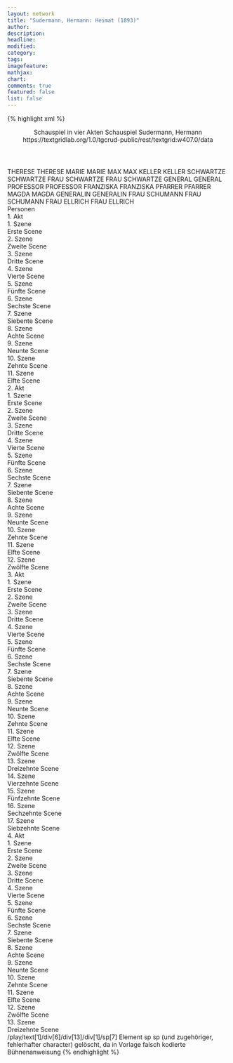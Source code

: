 ```yaml
---
layout: network
title: "Sudermann, Hermann: Heimat (1893)"
author:
description:
headline:
modified:
category:
tags:
imagefeature: 
mathjax: 
chart: 
comments: true
featured: false
list: false
---
```

{% highlight xml %}
<?xml-model href="https://raw.githubusercontent.com/DLiNa/project/master/rules/lina.rnc"?><?xml-model href="https://raw.githubusercontent.com/DLiNa/project/master/rules/lina.sch"?>
<play xmlns="http://lina.digital">
  <header>
    <title>Heimat</title>
  	<subtitle>Schauspiel in vier Akten</subtitle>
    <genretitle>Schauspiel</genretitle>
    <author>Sudermann, Hermann</author>
  	<date when="1893" type="print"/>
  	<date when="1893" type="premiere"/>
  	<source>https://textgridlab.org/1.0/tgcrud-public/rest/textgrid:w407.0/data</source>
  </header>
  <personae>
    <character>
      <name>THERESE</name>
      <alias xml:id="therese">
        <name>THERESE</name>
      </alias>
    </character>
    <character>
      <name>MARIE</name>
      <alias xml:id="marie">
        <name>MARIE</name>
      </alias>
    </character>
    <character>
      <name>MAX</name>
      <alias xml:id="max">
        <name>MAX</name>
      </alias>
    </character>
    <character>
      <name>KELLER</name>
      <alias xml:id="keller">
        <name>KELLER</name>
      </alias>
    </character>
    <character>
      <name>SCHWARTZE</name>
      <alias xml:id="schwartze">
        <name>SCHWARTZE</name>
      </alias>
    </character>
    <character>
      <name>FRAU SCHWARTZE</name>
      <alias xml:id="frau_schwartze">
        <name>FRAU SCHWARTZE</name>
      </alias>
    </character>
    <character>
      <name>GENERAL</name>
      <alias xml:id="general">
        <name>GENERAL</name>
      </alias>
    </character>
    <character>
      <name>PROFESSOR</name>
      <alias xml:id="professor">
        <name>PROFESSOR</name>
      </alias>
    </character>
    <character>
      <name>FRANZISKA</name>
      <alias xml:id="franziska">
        <name>FRANZISKA</name>
      </alias>
    </character>
    <character>
      <name>PFARRER</name>
      <alias xml:id="pfarrer">
        <name>PFARRER</name>
      </alias>
    </character>
    <character>
      <name>MAGDA</name>
      <alias xml:id="magda">
        <name>MAGDA</name>
      </alias>
    </character>
    <character>
      <name>GENERALIN</name>
      <alias xml:id="generalin">
        <name>GENERALIN</name>
      </alias>
    </character>
    <character>
      <name>FRAU SCHUMANN</name>
      <alias xml:id="frau_schumann">
        <name>FRAU SCHUMANN</name>
      </alias>
    </character>
    <character>
      <name>FRAU ELLRICH</name>
      <alias xml:id="frau_ellrich">
        <name>FRAU ELLRICH</name>
      </alias>
    </character>
  </personae>
  <text>
    <div>
      <head>Personen</head>
    </div>
    <div>
      <head>1. Akt</head>
      <div>
        <head>1. Szene</head>
        <div>
          <head>Erste Scene</head>
          <sp who="#therese">
            <amount n="9" unit="speech_acts"/>
            <amount n="164" unit="words"/>
            <amount n="7" unit="lines"/>
            <amount n="900" unit="chars"/>
          </sp>
          <sp who="#marie">
            <amount n="8" unit="speech_acts"/>
            <amount n="45" unit="words"/>
            <amount n="6" unit="lines"/>
            <amount n="253" unit="chars"/>
          </sp>
        </div>
      </div>
      <div>
        <head>2. Szene</head>
        <div>
          <head>Zweite Scene</head>
          <sp who="#marie">
            <amount n="25" unit="speech_acts"/>
            <amount n="438" unit="words"/>
            <amount n="16" unit="lines"/>
            <amount n="2376" unit="chars"/>
          </sp>
          <sp who="#max">
            <amount n="22" unit="speech_acts"/>
            <amount n="148" unit="words"/>
            <amount n="18" unit="lines"/>
            <amount n="853" unit="chars"/>
          </sp>
          <sp who="#therese">
            <amount n="2" unit="speech_acts"/>
            <amount n="6" unit="words"/>
            <amount n="2" unit="lines"/>
            <amount n="30" unit="chars"/>
          </sp>
        </div>
      </div>
      <div>
        <head>3. Szene</head>
        <div>
          <head>Dritte Scene</head>
          <sp who="#max">
            <amount n="17" unit="speech_acts"/>
            <amount n="336" unit="words"/>
            <amount n="9" unit="lines"/>
            <amount n="1854" unit="chars"/>
          </sp>
          <sp who="#keller">
            <amount n="17" unit="speech_acts"/>
            <amount n="454" unit="words"/>
            <amount n="11" unit="lines"/>
            <amount n="2462" unit="chars"/>
          </sp>
        </div>
      </div>
      <div>
        <head>4. Szene</head>
        <div>
          <head>Vierte Scene</head>
          <sp who="#schwartze">
            <amount n="9" unit="speech_acts"/>
            <amount n="346" unit="words"/>
            <amount n="3" unit="lines"/>
            <amount n="1851" unit="chars"/>
          </sp>
          <sp who="#frau_schwartze">
            <amount n="7" unit="speech_acts"/>
            <amount n="122" unit="words"/>
            <amount n="4" unit="lines"/>
            <amount n="666" unit="chars"/>
          </sp>
          <sp who="#keller">
            <amount n="7" unit="speech_acts"/>
            <amount n="125" unit="words"/>
            <amount n="5" unit="lines"/>
            <amount n="692" unit="chars"/>
          </sp>
          <sp who="#max">
            <amount n="1" unit="speech_acts"/>
            <amount n="5" unit="words"/>
            <amount n="1" unit="lines"/>
            <amount n="25" unit="chars"/>
          </sp>
        </div>
      </div>
      <div>
        <head>5. Szene</head>
        <div>
          <head>Fünfte Scene</head>
          <sp who="#schwartze">
            <amount n="9" unit="speech_acts"/>
            <amount n="371" unit="words"/>
            <amount n="4" unit="lines"/>
            <amount n="1980" unit="chars"/>
          </sp>
          <sp who="#keller">
            <amount n="8" unit="speech_acts"/>
            <amount n="100" unit="words"/>
            <amount n="4" unit="lines"/>
            <amount n="558" unit="chars"/>
          </sp>
          <sp who="#marie">
            <amount n="3" unit="speech_acts"/>
            <amount n="26" unit="words"/>
            <amount n="2" unit="lines"/>
            <amount n="145" unit="chars"/>
          </sp>
          <sp who="#frau_schwartze">
            <amount n="2" unit="speech_acts"/>
            <amount n="23" unit="words"/>
            <amount n="2" unit="lines"/>
            <amount n="128" unit="chars"/>
          </sp>
          <sp who="#max">
            <amount n="4" unit="speech_acts"/>
            <amount n="5" unit="words"/>
            <amount n="1" unit="lines"/>
            <amount n="28" unit="chars"/>
          </sp>
        </div>
      </div>
      <div>
        <head>6. Szene</head>
        <div>
          <head>Sechste Scene</head>
          <sp who="#frau_schwartze">
            <amount n="6" unit="speech_acts"/>
            <amount n="60" unit="words"/>
            <amount n="4" unit="lines"/>
            <amount n="327" unit="chars"/>
          </sp>
          <sp who="#marie">
            <amount n="3" unit="speech_acts"/>
            <amount n="18" unit="words"/>
            <amount n="3" unit="lines"/>
            <amount n="101" unit="chars"/>
          </sp>
          <sp who="#schwartze">
            <amount n="6" unit="speech_acts"/>
            <amount n="81" unit="words"/>
            <amount n="4" unit="lines"/>
            <amount n="440" unit="chars"/>
          </sp>
        </div>
      </div>
      <div>
        <head>7. Szene</head>
        <div>
          <head>Siebente Scene</head>
          <sp who="#general">
            <amount n="9" unit="speech_acts"/>
            <amount n="383" unit="words"/>
            <amount n="4" unit="lines"/>
            <amount n="2012" unit="chars"/>
          </sp>
          <sp who="#frau_schwartze">
            <amount n="1" unit="speech_acts"/>
            <amount n="5" unit="words"/>
            <amount n="1" unit="lines"/>
            <amount n="35" unit="chars"/>
          </sp>
          <sp who="#professor">
            <amount n="5" unit="speech_acts"/>
            <amount n="101" unit="words"/>
            <amount n="4" unit="lines"/>
            <amount n="539" unit="chars"/>
          </sp>
          <sp who="#schwartze">
            <amount n="4" unit="speech_acts"/>
            <amount n="17" unit="words"/>
            <amount n="4" unit="lines"/>
            <amount n="93" unit="chars"/>
          </sp>
        </div>
      </div>
      <div>
        <head>8. Szene</head>
        <div>
          <head>Achte Scene</head>
          <sp who="#general">
            <amount n="7" unit="speech_acts"/>
            <amount n="78" unit="words"/>
            <amount n="6" unit="lines"/>
            <amount n="443" unit="chars"/>
          </sp>
          <sp who="#schwartze">
            <amount n="4" unit="speech_acts"/>
            <amount n="44" unit="words"/>
            <amount n="4" unit="lines"/>
            <amount n="232" unit="chars"/>
          </sp>
          <sp who="#franziska">
            <amount n="3" unit="speech_acts"/>
            <amount n="46" unit="words"/>
            <amount n="2" unit="lines"/>
            <amount n="230" unit="chars"/>
          </sp>
          <sp who="#professor">
            <amount n="2" unit="speech_acts"/>
            <amount n="15" unit="words"/>
            <amount n="2" unit="lines"/>
            <amount n="74" unit="chars"/>
          </sp>
          <sp who="#pfarrer">
            <amount n="3" unit="speech_acts"/>
            <amount n="53" unit="words"/>
            <amount n="2" unit="lines"/>
            <amount n="284" unit="chars"/>
          </sp>
          <sp who="#frau_schwartze">
            <amount n="2" unit="speech_acts"/>
            <amount n="25" unit="words"/>
            <amount n="2" unit="lines"/>
            <amount n="131" unit="chars"/>
          </sp>
        </div>
      </div>
      <div>
        <head>9. Szene</head>
        <div>
          <head>Neunte Scene</head>
          <sp who="#schwartze">
            <amount n="15" unit="speech_acts"/>
            <amount n="233" unit="words"/>
            <amount n="12" unit="lines"/>
            <amount n="1230" unit="chars"/>
          </sp>
          <sp who="#franziska">
            <amount n="11" unit="speech_acts"/>
            <amount n="386" unit="words"/>
            <amount n="2" unit="lines"/>
            <amount n="2029" unit="chars"/>
          </sp>
          <sp who="#pfarrer">
            <amount n="12" unit="speech_acts"/>
            <amount n="353" unit="words"/>
            <amount n="8" unit="lines"/>
            <amount n="1969" unit="chars"/>
          </sp>
          <sp who="#frau_schwartze">
            <amount n="4" unit="speech_acts"/>
            <amount n="42" unit="words"/>
            <amount n="4" unit="lines"/>
            <amount n="215" unit="chars"/>
          </sp>
        </div>
      </div>
      <div>
        <head>10. Szene</head>
        <div>
          <head>Zehnte Scene</head>
          <sp who="#marie">
            <amount n="3" unit="speech_acts"/>
            <amount n="69" unit="words"/>
            <amount n="2" unit="lines"/>
            <amount n="386" unit="chars"/>
          </sp>
          <sp who="#schwartze">
            <amount n="2" unit="speech_acts"/>
            <amount n="5" unit="words"/>
            <amount n="2" unit="lines"/>
            <amount n="20" unit="chars"/>
          </sp>
          <sp who="#pfarrer">
            <amount n="4" unit="speech_acts"/>
            <amount n="30" unit="words"/>
            <amount n="4" unit="lines"/>
            <amount n="177" unit="chars"/>
          </sp>
          <sp who="#therese">
            <amount n="2" unit="speech_acts"/>
            <amount n="104" unit="words"/>
            <amount n="602" unit="chars"/>
          </sp>
          <sp who="#frau_schwartze">
            <amount n="1" unit="speech_acts"/>
            <amount n="6" unit="words"/>
            <amount n="1" unit="lines"/>
            <amount n="27" unit="chars"/>
          </sp>
        </div>
      </div>
      <div>
        <head>11. Szene</head>
        <div>
          <head>Elfte Scene</head>
          <sp who="#pfarrer">
            <amount n="10" unit="speech_acts"/>
            <amount n="253" unit="words"/>
            <amount n="3" unit="lines"/>
            <amount n="1361" unit="chars"/>
          </sp>
          <sp who="#marie">
            <amount n="7" unit="speech_acts"/>
            <amount n="58" unit="words"/>
            <amount n="6" unit="lines"/>
            <amount n="298" unit="chars"/>
          </sp>
          <sp who="#schwartze">
            <amount n="9" unit="speech_acts"/>
            <amount n="100" unit="words"/>
            <amount n="8" unit="lines"/>
            <amount n="549" unit="chars"/>
          </sp>
          <sp who="#franziska">
            <amount n="1" unit="speech_acts"/>
            <amount n="12" unit="words"/>
            <amount n="1" unit="lines"/>
            <amount n="59" unit="chars"/>
          </sp>
          <sp who="#frau_schwartze">
            <amount n="2" unit="speech_acts"/>
            <amount n="14" unit="words"/>
            <amount n="2" unit="lines"/>
            <amount n="77" unit="chars"/>
          </sp>
        </div>
      </div>
    </div>
    <div>
      <head>2. Akt</head>
      <div>
        <head>1. Szene</head>
        <div>
          <head>Erste Scene</head>
          <sp who="#therese">
            <amount n="7" unit="speech_acts"/>
            <amount n="62" unit="words"/>
            <amount n="7" unit="lines"/>
            <amount n="313" unit="chars"/>
          </sp>
          <sp who="#marie">
            <amount n="6" unit="speech_acts"/>
            <amount n="56" unit="words"/>
            <amount n="5" unit="lines"/>
            <amount n="284" unit="chars"/>
          </sp>
        </div>
      </div>
      <div>
        <head>2. Szene</head>
        <div>
          <head>Zweite Scene</head>
          <sp who="#frau_schwartze">
            <amount n="7" unit="speech_acts"/>
            <amount n="155" unit="words"/>
            <amount n="3" unit="lines"/>
            <amount n="791" unit="chars"/>
          </sp>
          <sp who="#marie">
            <amount n="7" unit="speech_acts"/>
            <amount n="31" unit="words"/>
            <amount n="7" unit="lines"/>
            <amount n="164" unit="chars"/>
          </sp>
        </div>
      </div>
      <div>
        <head>3. Szene</head>
        <div>
          <head>Dritte Scene</head>
          <sp who="#franziska">
            <amount n="8" unit="speech_acts"/>
            <amount n="187" unit="words"/>
            <amount n="3" unit="lines"/>
            <amount n="951" unit="chars"/>
          </sp>
          <sp who="#frau_schwartze">
            <amount n="5" unit="speech_acts"/>
            <amount n="33" unit="words"/>
            <amount n="5" unit="lines"/>
            <amount n="152" unit="chars"/>
          </sp>
          <sp who="#marie">
            <amount n="2" unit="speech_acts"/>
            <amount n="11" unit="words"/>
            <amount n="2" unit="lines"/>
            <amount n="55" unit="chars"/>
          </sp>
        </div>
      </div>
      <div>
        <head>4. Szene</head>
        <div>
          <head>Vierte Scene</head>
          <sp who="#marie">
            <amount n="5" unit="speech_acts"/>
            <amount n="35" unit="words"/>
            <amount n="5" unit="lines"/>
            <amount n="173" unit="chars"/>
          </sp>
          <sp who="#therese">
            <amount n="3" unit="speech_acts"/>
            <amount n="14" unit="words"/>
            <amount n="3" unit="lines"/>
            <amount n="76" unit="chars"/>
          </sp>
          <sp who="#frau_schwartze">
            <amount n="1" unit="speech_acts"/>
            <amount n="5" unit="words"/>
            <amount n="1" unit="lines"/>
            <amount n="31" unit="chars"/>
          </sp>
        </div>
      </div>
      <div>
        <head>5. Szene</head>
        <div>
          <head>Fünfte Scene</head>
          <sp who="#schwartze">
            <amount n="6" unit="speech_acts"/>
            <amount n="74" unit="words"/>
            <amount n="4" unit="lines"/>
            <amount n="372" unit="chars"/>
          </sp>
          <sp who="#marie">
            <amount n="5" unit="speech_acts"/>
            <amount n="41" unit="words"/>
            <amount n="4" unit="lines"/>
            <amount n="191" unit="chars"/>
          </sp>
          <sp who="#frau_schwartze">
            <amount n="1" unit="speech_acts"/>
            <amount n="12" unit="words"/>
            <amount n="1" unit="lines"/>
            <amount n="58" unit="chars"/>
          </sp>
          <sp who="#franziska">
            <amount n="1" unit="speech_acts"/>
            <amount n="7" unit="words"/>
            <amount n="1" unit="lines"/>
            <amount n="29" unit="chars"/>
          </sp>
        </div>
      </div>
      <div>
        <head>6. Szene</head>
        <div>
          <head>Sechste Scene</head>
          <sp who="#marie">
            <amount n="3" unit="speech_acts"/>
            <amount n="113" unit="words"/>
            <amount n="631" unit="chars"/>
          </sp>
          <sp who="#franziska">
            <amount n="2" unit="speech_acts"/>
            <amount n="37" unit="words"/>
            <amount n="1" unit="lines"/>
            <amount n="176" unit="chars"/>
          </sp>
        </div>
      </div>
      <div>
        <head>7. Szene</head>
        <div>
          <head>Siebente Scene</head>
          <sp who="#magda">
            <amount n="29" unit="speech_acts"/>
            <amount n="1008" unit="words"/>
            <amount n="10" unit="lines"/>
            <amount n="5443" unit="chars"/>
          </sp>
          <sp who="#schwartze">
            <amount n="17" unit="speech_acts"/>
            <amount n="213" unit="words"/>
            <amount n="14" unit="lines"/>
            <amount n="1166" unit="chars"/>
          </sp>
          <sp who="#frau_schwartze">
            <amount n="5" unit="speech_acts"/>
            <amount n="29" unit="words"/>
            <amount n="5" unit="lines"/>
            <amount n="152" unit="chars"/>
          </sp>
          <sp who="#franziska">
            <amount n="5" unit="speech_acts"/>
            <amount n="29" unit="words"/>
            <amount n="5" unit="lines"/>
            <amount n="152" unit="chars"/>
          </sp>
          <sp who="#marie">
            <amount n="4" unit="speech_acts"/>
            <amount n="19" unit="words"/>
            <amount n="4" unit="lines"/>
            <amount n="99" unit="chars"/>
          </sp>
        </div>
      </div>
      <div>
        <head>8. Szene</head>
        <div>
          <head>Achte Scene</head>
          <sp who="#pfarrer">
            <amount n="5" unit="speech_acts"/>
            <amount n="49" unit="words"/>
            <amount n="2" unit="lines"/>
            <amount n="255" unit="chars"/>
          </sp>
          <sp who="#magda">
            <amount n="5" unit="speech_acts"/>
            <amount n="55" unit="words"/>
            <amount n="4" unit="lines"/>
            <amount n="287" unit="chars"/>
          </sp>
          <sp who="#frau_schwartze">
            <amount n="2" unit="speech_acts"/>
            <amount n="18" unit="words"/>
            <amount n="2" unit="lines"/>
            <amount n="84" unit="chars"/>
          </sp>
          <sp who="#schwartze">
            <amount n="4" unit="speech_acts"/>
            <amount n="28" unit="words"/>
            <amount n="3" unit="lines"/>
            <amount n="144" unit="chars"/>
          </sp>
          <sp who="#marie">
            <amount n="3" unit="speech_acts"/>
            <amount n="17" unit="words"/>
            <amount n="2" unit="lines"/>
            <amount n="92" unit="chars"/>
          </sp>
          <sp who="#franziska">
            <amount n="1" unit="speech_acts"/>
            <amount n="8" unit="words"/>
            <amount n="1" unit="lines"/>
            <amount n="43" unit="chars"/>
          </sp>
        </div>
      </div>
      <div>
        <head>9. Szene</head>
        <div>
          <head>Neunte Scene</head>
          <sp who="#magda">
            <amount n="27" unit="speech_acts"/>
            <amount n="994" unit="words"/>
            <amount n="14" unit="lines"/>
            <amount n="5528" unit="chars"/>
          </sp>
          <sp who="#pfarrer">
            <amount n="26" unit="speech_acts"/>
            <amount n="422" unit="words"/>
            <amount n="20" unit="lines"/>
            <amount n="2271" unit="chars"/>
          </sp>
        </div>
      </div>
      <div>
        <head>10. Szene</head>
        <div>
          <head>Zehnte Scene</head>
          <sp who="#pfarrer">
            <amount n="3" unit="speech_acts"/>
            <amount n="12" unit="words"/>
            <amount n="3" unit="lines"/>
            <amount n="77" unit="chars"/>
          </sp>
          <sp who="#frau_schwartze">
            <amount n="3" unit="speech_acts"/>
            <amount n="79" unit="words"/>
            <amount n="2" unit="lines"/>
            <amount n="457" unit="chars"/>
          </sp>
          <sp who="#marie">
            <amount n="1" unit="speech_acts"/>
            <amount n="2" unit="words"/>
            <amount n="1" unit="lines"/>
            <amount n="11" unit="chars"/>
          </sp>
          <sp who="#magda">
            <amount n="1" unit="speech_acts"/>
          </sp>
        </div>
      </div>
      <div>
        <head>11. Szene</head>
        <div>
          <head>Elfte Scene</head>
          <sp who="#pfarrer">
            <amount n="17" unit="speech_acts"/>
            <amount n="709" unit="words"/>
            <amount n="5" unit="lines"/>
            <amount n="3788" unit="chars"/>
          </sp>
          <sp who="#magda">
            <amount n="17" unit="speech_acts"/>
            <amount n="121" unit="words"/>
            <amount n="16" unit="lines"/>
            <amount n="608" unit="chars"/>
          </sp>
        </div>
      </div>
      <div>
        <head>12. Szene</head>
        <div>
          <head>Zwölfte Scene</head>
          <sp who="#pfarrer">
            <amount n="4" unit="speech_acts"/>
            <amount n="44" unit="words"/>
            <amount n="3" unit="lines"/>
            <amount n="226" unit="chars"/>
          </sp>
          <sp who="#marie">
            <amount n="1" unit="speech_acts"/>
          </sp>
          <sp who="#frau_schwartze">
            <amount n="1" unit="speech_acts"/>
          </sp>
          <sp who="#schwartze">
            <amount n="4" unit="speech_acts"/>
            <amount n="26" unit="words"/>
            <amount n="4" unit="lines"/>
            <amount n="128" unit="chars"/>
          </sp>
          <sp who="#magda">
            <amount n="2" unit="speech_acts"/>
            <amount n="29" unit="words"/>
            <amount n="1" unit="lines"/>
            <amount n="147" unit="chars"/>
          </sp>
          <sp who="#franziska">
            <amount n="1" unit="speech_acts"/>
            <amount n="32" unit="words"/>
            <amount n="196" unit="chars"/>
          </sp>
        </div>
      </div>
    </div>
    <div>
      <head>3. Akt</head>
      <div>
        <head>1. Szene</head>
        <div>
          <head>Erste Scene</head>
          <sp who="#frau_schwartze">
            <amount n="13" unit="speech_acts"/>
            <amount n="270" unit="words"/>
            <amount n="9" unit="lines"/>
            <amount n="1409" unit="chars"/>
          </sp>
          <sp who="#franziska">
            <amount n="11" unit="speech_acts"/>
            <amount n="64" unit="words"/>
            <amount n="11" unit="lines"/>
            <amount n="318" unit="chars"/>
          </sp>
          <sp who="#therese">
            <amount n="3" unit="speech_acts"/>
            <amount n="39" unit="words"/>
            <amount n="1" unit="lines"/>
            <amount n="218" unit="chars"/>
          </sp>
        </div>
      </div>
      <div>
        <head>2. Szene</head>
        <div>
          <head>Zweite Scene</head>
          <sp who="#magda">
            <amount n="5" unit="speech_acts"/>
            <amount n="133" unit="words"/>
            <amount n="3" unit="lines"/>
            <amount n="742" unit="chars"/>
          </sp>
          <sp who="#frau_schwartze">
            <amount n="2" unit="speech_acts"/>
            <amount n="11" unit="words"/>
            <amount n="2" unit="lines"/>
            <amount n="61" unit="chars"/>
          </sp>
          <sp who="#franziska">
            <amount n="2" unit="speech_acts"/>
            <amount n="7" unit="words"/>
            <amount n="2" unit="lines"/>
            <amount n="36" unit="chars"/>
          </sp>
        </div>
      </div>
      <div>
        <head>3. Szene</head>
        <div>
          <head>Dritte Scene</head>
          <sp who="#magda">
            <amount n="13" unit="speech_acts"/>
            <amount n="124" unit="words"/>
            <amount n="12" unit="lines"/>
            <amount n="657" unit="chars"/>
          </sp>
          <sp who="#franziska">
            <amount n="7" unit="speech_acts"/>
            <amount n="66" unit="words"/>
            <amount n="7" unit="lines"/>
            <amount n="352" unit="chars"/>
          </sp>
          <sp who="#marie">
            <amount n="2" unit="speech_acts"/>
            <amount n="3" unit="words"/>
            <amount n="1" unit="lines"/>
            <amount n="21" unit="chars"/>
          </sp>
          <sp who="#frau_schwartze">
            <amount n="6" unit="speech_acts"/>
            <amount n="161" unit="words"/>
            <amount n="3" unit="lines"/>
            <amount n="911" unit="chars"/>
          </sp>
        </div>
      </div>
      <div>
        <head>4. Szene</head>
        <div>
          <head>Vierte Scene</head>
          <sp who="#marie">
            <amount n="17" unit="speech_acts"/>
            <amount n="112" unit="words"/>
            <amount n="14" unit="lines"/>
            <amount n="624" unit="chars"/>
          </sp>
          <sp who="#magda">
            <amount n="17" unit="speech_acts"/>
            <amount n="350" unit="words"/>
            <amount n="10" unit="lines"/>
            <amount n="1962" unit="chars"/>
          </sp>
        </div>
      </div>
      <div>
        <head>5. Szene</head>
        <div>
          <head>Fünfte Scene</head>
          <sp who="#magda">
            <amount n="3" unit="speech_acts"/>
            <amount n="32" unit="words"/>
            <amount n="3" unit="lines"/>
            <amount n="159" unit="chars"/>
          </sp>
          <sp who="#pfarrer">
            <amount n="3" unit="speech_acts"/>
            <amount n="20" unit="words"/>
            <amount n="3" unit="lines"/>
            <amount n="105" unit="chars"/>
          </sp>
          <sp who="#marie">
            <amount n="2" unit="speech_acts"/>
            <amount n="11" unit="words"/>
            <amount n="2" unit="lines"/>
            <amount n="64" unit="chars"/>
          </sp>
        </div>
      </div>
      <div>
        <head>6. Szene</head>
        <div>
          <head>Sechste Scene</head>
          <sp who="#pfarrer">
            <amount n="17" unit="speech_acts"/>
            <amount n="213" unit="words"/>
            <amount n="14" unit="lines"/>
            <amount n="1033" unit="chars"/>
          </sp>
          <sp who="#magda">
            <amount n="16" unit="speech_acts"/>
            <amount n="564" unit="words"/>
            <amount n="6" unit="lines"/>
            <amount n="2978" unit="chars"/>
          </sp>
        </div>
      </div>
      <div>
        <head>7. Szene</head>
        <div>
          <head>Siebente Scene</head>
          <sp who="#schwartze">
            <amount n="13" unit="speech_acts"/>
            <amount n="470" unit="words"/>
            <amount n="5" unit="lines"/>
            <amount n="2445" unit="chars"/>
          </sp>
          <sp who="#magda">
            <amount n="13" unit="speech_acts"/>
            <amount n="133" unit="words"/>
            <amount n="11" unit="lines"/>
            <amount n="676" unit="chars"/>
          </sp>
        </div>
      </div>
      <div>
        <head>8. Szene</head>
        <div>
          <head>Achte Scene</head>
          <sp who="#frau_schwartze">
            <amount n="3" unit="speech_acts"/>
            <amount n="45" unit="words"/>
            <amount n="2" unit="lines"/>
            <amount n="253" unit="chars"/>
          </sp>
          <sp who="#schwartze">
            <amount n="2" unit="speech_acts"/>
            <amount n="19" unit="words"/>
            <amount n="2" unit="lines"/>
            <amount n="91" unit="chars"/>
          </sp>
        </div>
      </div>
      <div>
        <head>9. Szene</head>
        <div>
          <head>Neunte Scene</head>
          <sp who="#franziska">
            <amount n="3" unit="speech_acts"/>
            <amount n="23" unit="words"/>
            <amount n="3" unit="lines"/>
            <amount n="131" unit="chars"/>
          </sp>
          <sp who="#generalin">
            <amount n="10" unit="speech_acts"/>
            <amount n="139" unit="words"/>
            <amount n="7" unit="lines"/>
            <amount n="758" unit="chars"/>
          </sp>
          <sp who="#frau_schwartze">
            <amount n="4" unit="speech_acts"/>
            <amount n="35" unit="words"/>
            <amount n="3" unit="lines"/>
            <amount n="205" unit="chars"/>
          </sp>
          <sp who="#frau_schumann">
            <amount n="2" unit="speech_acts"/>
            <amount n="20" unit="words"/>
            <amount n="2" unit="lines"/>
            <amount n="107" unit="chars"/>
          </sp>
          <sp who="#magda">
            <amount n="13" unit="speech_acts"/>
            <amount n="143" unit="words"/>
            <amount n="10" unit="lines"/>
            <amount n="793" unit="chars"/>
          </sp>
          <sp who="#frau_ellrich">
            <amount n="5" unit="speech_acts"/>
            <amount n="48" unit="words"/>
            <amount n="5" unit="lines"/>
            <amount n="275" unit="chars"/>
          </sp>
        </div>
      </div>
      <div>
        <head>10. Szene</head>
        <div>
          <head>Zehnte Scene</head>
          <sp who="#magda">
            <amount n="3" unit="speech_acts"/>
            <amount n="46" unit="words"/>
            <amount n="2" unit="lines"/>
            <amount n="248" unit="chars"/>
          </sp>
          <sp who="#max">
            <amount n="1" unit="speech_acts"/>
            <amount n="3" unit="words"/>
            <amount n="1" unit="lines"/>
            <amount n="16" unit="chars"/>
          </sp>
          <sp who="#frau_ellrich">
            <amount n="1" unit="speech_acts"/>
            <amount n="4" unit="words"/>
            <amount n="1" unit="lines"/>
            <amount n="24" unit="chars"/>
          </sp>
          <sp who="#generalin">
            <amount n="1" unit="speech_acts"/>
          </sp>
          <sp who="#frau_schwartze">
            <amount n="1" unit="speech_acts"/>
            <amount n="11" unit="words"/>
            <amount n="1" unit="lines"/>
            <amount n="60" unit="chars"/>
          </sp>
        </div>
      </div>
      <div>
        <head>11. Szene</head>
        <div>
          <head>Elfte Scene</head>
          <sp who="#frau_schwartze">
            <amount n="2" unit="speech_acts"/>
            <amount n="34" unit="words"/>
            <amount n="2" unit="lines"/>
            <amount n="169" unit="chars"/>
          </sp>
          <sp who="#franziska">
            <amount n="6" unit="speech_acts"/>
            <amount n="54" unit="words"/>
            <amount n="6" unit="lines"/>
            <amount n="260" unit="chars"/>
          </sp>
          <sp who="#magda">
            <amount n="5" unit="speech_acts"/>
            <amount n="37" unit="words"/>
            <amount n="5" unit="lines"/>
            <amount n="218" unit="chars"/>
          </sp>
          <sp who="#max">
            <amount n="1" unit="speech_acts"/>
            <amount n="1" unit="words"/>
            <amount n="1" unit="lines"/>
            <amount n="6" unit="chars"/>
          </sp>
        </div>
      </div>
      <div>
        <head>12. Szene</head>
        <div>
          <head>Zwölfte Scene</head>
          <sp who="#max">
            <amount n="10" unit="speech_acts"/>
            <amount n="226" unit="words"/>
            <amount n="5" unit="lines"/>
            <amount n="1247" unit="chars"/>
          </sp>
          <sp who="#magda">
            <amount n="10" unit="speech_acts"/>
            <amount n="74" unit="words"/>
            <amount n="9" unit="lines"/>
            <amount n="357" unit="chars"/>
          </sp>
        </div>
      </div>
      <div>
        <head>13. Szene</head>
        <div>
          <head>Dreizehnte Scene</head>
          <sp who="#max">
            <amount n="1" unit="speech_acts"/>
            <amount n="17" unit="words"/>
            <amount n="1" unit="lines"/>
            <amount n="100" unit="chars"/>
          </sp>
        </div>
      </div>
      <div>
        <head>14. Szene</head>
        <div>
          <head>Vierzehnte Scene</head>
          <sp who="#magda">
            <amount n="23" unit="speech_acts"/>
            <amount n="1042" unit="words"/>
            <amount n="11" unit="lines"/>
            <amount n="5813" unit="chars"/>
          </sp>
          <sp who="#keller">
            <amount n="22" unit="speech_acts"/>
            <amount n="596" unit="words"/>
            <amount n="13" unit="lines"/>
            <amount n="3154" unit="chars"/>
          </sp>
        </div>
      </div>
      <div>
        <head>15. Szene</head>
        <div>
          <head>Fünfzehnte Scene</head>
          <sp who="#schwartze">
            <amount n="18" unit="speech_acts"/>
            <amount n="366" unit="words"/>
            <amount n="16" unit="lines"/>
            <amount n="1992" unit="chars"/>
          </sp>
          <sp who="#keller">
            <amount n="18" unit="speech_acts"/>
            <amount n="247" unit="words"/>
            <amount n="16" unit="lines"/>
            <amount n="1268" unit="chars"/>
          </sp>
        </div>
      </div>
      <div>
        <head>16. Szene</head>
        <div>
          <head>Sechzehnte Scene</head>
          <sp who="#schwartze">
            <amount n="3" unit="speech_acts"/>
            <amount n="12" unit="words"/>
            <amount n="3" unit="lines"/>
            <amount n="63" unit="chars"/>
          </sp>
          <sp who="#marie">
            <amount n="3" unit="speech_acts"/>
            <amount n="17" unit="words"/>
            <amount n="3" unit="lines"/>
            <amount n="82" unit="chars"/>
          </sp>
        </div>
      </div>
      <div>
        <head>17. Szene</head>
        <div>
          <head>Siebzehnte Scene</head>
          <sp who="#magda">
            <amount n="3" unit="speech_acts"/>
            <amount n="12" unit="words"/>
            <amount n="3" unit="lines"/>
            <amount n="54" unit="chars"/>
          </sp>
          <sp who="#schwartze">
            <amount n="2" unit="speech_acts"/>
            <amount n="15" unit="words"/>
            <amount n="2" unit="lines"/>
            <amount n="59" unit="chars"/>
          </sp>
        </div>
      </div>
    </div>
    <div>
      <head>4. Akt</head>
      <div>
        <head>1. Szene</head>
        <div>
          <head>Erste Scene</head>
          <sp who="#frau_schwartze">
            <amount n="6" unit="speech_acts"/>
            <amount n="109" unit="words"/>
            <amount n="5" unit="lines"/>
            <amount n="576" unit="chars"/>
          </sp>
          <sp who="#marie">
            <amount n="4" unit="speech_acts"/>
            <amount n="29" unit="words"/>
            <amount n="4" unit="lines"/>
            <amount n="153" unit="chars"/>
          </sp>
        </div>
      </div>
      <div>
        <head>2. Szene</head>
        <div>
          <head>Zweite Scene</head>
          <sp who="#schwartze">
            <amount n="11" unit="speech_acts"/>
            <amount n="186" unit="words"/>
            <amount n="7" unit="lines"/>
            <amount n="893" unit="chars"/>
          </sp>
          <sp who="#frau_schwartze">
            <amount n="5" unit="speech_acts"/>
            <amount n="18" unit="words"/>
            <amount n="5" unit="lines"/>
            <amount n="92" unit="chars"/>
          </sp>
          <sp who="#magda">
            <amount n="8" unit="speech_acts"/>
            <amount n="258" unit="words"/>
            <amount n="3" unit="lines"/>
            <amount n="1312" unit="chars"/>
          </sp>
        </div>
      </div>
      <div>
        <head>3. Szene</head>
        <div>
          <head>Dritte Scene</head>
          <sp who="#pfarrer">
            <amount n="3" unit="speech_acts"/>
            <amount n="36" unit="words"/>
            <amount n="1" unit="lines"/>
            <amount n="187" unit="chars"/>
          </sp>
          <sp who="#magda">
            <amount n="3" unit="speech_acts"/>
            <amount n="10" unit="words"/>
            <amount n="2" unit="lines"/>
            <amount n="57" unit="chars"/>
          </sp>
          <sp who="#schwartze">
            <amount n="5" unit="speech_acts"/>
            <amount n="163" unit="words"/>
            <amount n="2" unit="lines"/>
            <amount n="825" unit="chars"/>
          </sp>
          <sp who="#frau_schwartze">
            <amount n="2" unit="speech_acts"/>
            <amount n="10" unit="words"/>
            <amount n="2" unit="lines"/>
            <amount n="56" unit="chars"/>
          </sp>
        </div>
      </div>
      <div>
        <head>4. Szene</head>
        <div>
          <head>Vierte Scene</head>
          <sp who="#frau_schwartze">
            <amount n="3" unit="speech_acts"/>
            <amount n="36" unit="words"/>
            <amount n="3" unit="lines"/>
            <amount n="202" unit="chars"/>
          </sp>
          <sp who="#magda">
            <amount n="2" unit="speech_acts"/>
            <amount n="16" unit="words"/>
            <amount n="1" unit="lines"/>
            <amount n="80" unit="chars"/>
          </sp>
          <sp who="#pfarrer">
            <amount n="1" unit="speech_acts"/>
            <amount n="16" unit="words"/>
            <amount n="102" unit="chars"/>
          </sp>
        </div>
      </div>
      <div>
        <head>5. Szene</head>
        <div>
          <head>Fünfte Scene</head>
          <sp who="#magda">
            <amount n="19" unit="speech_acts"/>
            <amount n="341" unit="words"/>
            <amount n="10" unit="lines"/>
            <amount n="1725" unit="chars"/>
          </sp>
          <sp who="#pfarrer">
            <amount n="18" unit="speech_acts"/>
            <amount n="384" unit="words"/>
            <amount n="11" unit="lines"/>
            <amount n="2047" unit="chars"/>
          </sp>
        </div>
      </div>
      <div>
        <head>6. Szene</head>
        <div>
          <head>Sechste Scene</head>
          <sp who="#marie">
            <amount n="3" unit="speech_acts"/>
            <amount n="24" unit="words"/>
            <amount n="3" unit="lines"/>
            <amount n="100" unit="chars"/>
          </sp>
          <sp who="#magda">
            <amount n="3" unit="speech_acts"/>
            <amount n="54" unit="words"/>
            <amount n="2" unit="lines"/>
            <amount n="273" unit="chars"/>
          </sp>
        </div>
      </div>
      <div>
        <head>7. Szene</head>
        <div>
          <head>Siebente Scene</head>
          <sp who="#schwartze">
            <amount n="9" unit="speech_acts"/>
            <amount n="287" unit="words"/>
            <amount n="5" unit="lines"/>
            <amount n="1582" unit="chars"/>
          </sp>
          <sp who="#max">
            <amount n="8" unit="speech_acts"/>
            <amount n="72" unit="words"/>
            <amount n="7" unit="lines"/>
            <amount n="396" unit="chars"/>
          </sp>
          <sp who="#therese">
            <amount n="1" unit="speech_acts"/>
            <amount n="5" unit="words"/>
            <amount n="1" unit="lines"/>
            <amount n="34" unit="chars"/>
          </sp>
        </div>
      </div>
      <div>
        <head>8. Szene</head>
        <div>
          <head>Achte Scene</head>
          <sp who="#keller">
            <amount n="9" unit="speech_acts"/>
            <amount n="280" unit="words"/>
            <amount n="3" unit="lines"/>
            <amount n="1582" unit="chars"/>
          </sp>
          <sp who="#schwartze">
            <amount n="8" unit="speech_acts"/>
            <amount n="168" unit="words"/>
            <amount n="4" unit="lines"/>
            <amount n="863" unit="chars"/>
          </sp>
        </div>
      </div>
      <div>
        <head>9. Szene</head>
        <div>
          <head>Neunte Scene</head>
          <sp who="#magda">
            <amount n="2" unit="speech_acts"/>
            <amount n="5" unit="words"/>
            <amount n="2" unit="lines"/>
            <amount n="30" unit="chars"/>
          </sp>
          <sp who="#schwartze">
            <amount n="2" unit="speech_acts"/>
            <amount n="52" unit="words"/>
            <amount n="273" unit="chars"/>
          </sp>
        </div>
      </div>
      <div>
        <head>10. Szene</head>
        <div>
          <head>Zehnte Scene</head>
          <sp who="#keller">
            <amount n="15" unit="speech_acts"/>
            <amount n="634" unit="words"/>
            <amount n="4" unit="lines"/>
            <amount n="3620" unit="chars"/>
          </sp>
          <sp who="#magda">
            <amount n="15" unit="speech_acts"/>
            <amount n="203" unit="words"/>
            <amount n="9" unit="lines"/>
            <amount n="1084" unit="chars"/>
          </sp>
        </div>
      </div>
      <div>
        <head>11. Szene</head>
        <div>
          <head>Elfte Scene</head>
          <sp who="#schwartze">
            <amount n="5" unit="speech_acts"/>
            <amount n="76" unit="words"/>
            <amount n="4" unit="lines"/>
            <amount n="423" unit="chars"/>
          </sp>
          <sp who="#magda">
            <amount n="2" unit="speech_acts"/>
            <amount n="63" unit="words"/>
            <amount n="1" unit="lines"/>
            <amount n="385" unit="chars"/>
          </sp>
          <sp who="#keller">
            <amount n="3" unit="speech_acts"/>
            <amount n="41" unit="words"/>
            <amount n="2" unit="lines"/>
            <amount n="239" unit="chars"/>
          </sp>
        </div>
      </div>
      <div>
        <head>12. Szene</head>
        <div>
          <head>Zwölfte Scene</head>
          <sp who="#magda">
            <amount n="19" unit="speech_acts"/>
            <amount n="623" unit="words"/>
            <amount n="12" unit="lines"/>
            <amount n="3457" unit="chars"/>
          </sp>
          <sp who="#schwartze">
            <amount n="18" unit="speech_acts"/>
            <amount n="422" unit="words"/>
            <amount n="7" unit="lines"/>
            <amount n="2257" unit="chars"/>
          </sp>
        </div>
      </div>
      <div>
        <head>13. Szene</head>
        <div>
          <head>Dreizehnte Scene</head>
          <sp who="#frau_schwartze">
            <amount n="3" unit="speech_acts"/>
            <amount n="37" unit="words"/>
            <amount n="2" unit="lines"/>
            <amount n="184" unit="chars"/>
          </sp>
          <sp who="#marie">
            <amount n="2" unit="speech_acts"/>
            <amount n="18" unit="words"/>
            <amount n="2" unit="lines"/>
            <amount n="103" unit="chars"/>
          </sp>
          <sp who="#pfarrer">
            <amount n="8" unit="speech_acts"/>
            <amount n="97" unit="words"/>
            <amount n="3" unit="lines"/>
            <amount n="561" unit="chars"/>
          </sp>
          <sp who="#max">
            <amount n="1" unit="speech_acts"/>
            <amount n="4" unit="words"/>
            <amount n="1" unit="lines"/>
            <amount n="18" unit="chars"/>
          </sp>
          <sp who="#schwartze">
            <amount n="2" unit="speech_acts"/>
          </sp>
          <sp who="#magda">
            <amount n="3" unit="speech_acts"/>
            <amount n="29" unit="words"/>
            <amount n="1" unit="lines"/>
            <amount n="144" unit="chars"/>
          </sp>
        </div>
      </div>
    </div>
  </text>
	<documentation>
		<change n="1" who="dariokampkaspar">
			<path>/play/text[1]/div[6]/div[13]/div[1]/sp[7]</path>
			<orig>Element sp</orig>
			<comment>sp (und zugehöriger, fehlerhafter character) gelöscht, da in Vorlage falsch kodierte Bühnenanweisung</comment>
		</change>
	</documentation>
</play>
{% endhighlight %}